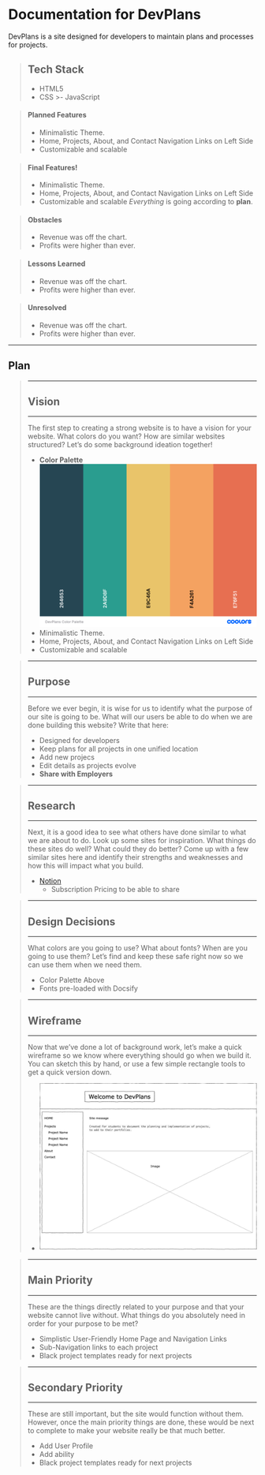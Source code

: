 # Documentation for DevPlans

DevPlans is a site designed for developers to maintain plans and processes for projects.

>## Tech Stack
   > - HTML5
   > - CSS
    >- JavaScript


> #### Planned Features
>
> - Minimalistic Theme.
> - Home, Projects, About, and Contact Navigation Links on Left Side
> - Customizable and scalable


> #### Final Features!
>
> - Minimalistic Theme.
> - Home, Projects, About, and Contact Navigation Links on Left Side
> - Customizable and scalable
>  *Everything* is going according to **plan**.


> #### Obstacles
>
> - Revenue was off the chart.
> - Profits were higher than ever.


> #### Lessons Learned
>
> - Revenue was off the chart.
> - Profits were higher than ever.


> #### Unresolved
>
> - Revenue was off the chart.
> - Profits were higher than ever.

----
## Plan
>----
> ## Vision
>----
>The first step to creating a strong website is to have a vision for your website. What colors do you want? How are similar websites structured? Let’s do some background ideation together!
> - **Color Palette**
> ![Color Palette](https://github.com/DrVicki/devplans/blob/main/images/DevPlans-Color-Palette.png)
> - Minimalistic Theme.
> - Home, Projects, About, and Contact Navigation Links on Left Side
> - Customizable and scalable

>----
> ## Purpose
>----
>Before we ever begin, it is wise for us to identify what the purpose of our site is going to be. What will our users be able to do when we are done building this website? Write that here:
> - Designed for developers
> - Keep plans for all projects in one unified location
> - Add new projecs
> - Edit details as projects evolve
> - **Share with Employers**

>----
> ## Research
>----
>Next, it is a good idea to see what others have done similar to what we are about to do. Look up some sites for inspiration. What things do these sites do well? What could they do better? Come up with a few similar sites here and identify their strengths and weaknesses and how this will impact what you build.
> - [Notion](https://www.notion.so/pricing)
>   - Subscription Pricing to be able to share

>----
> ## Design Decisions
>----
>What colors are you going to use? What about fonts? When are you going to use them? Let’s find and keep these safe right now so we can use them when we need them.
> - Color Palette Above
> - Fonts pre-loaded with Docsify

>----
> ## Wireframe
>----
>Now that we’ve done a lot of background work, let’s make a quick wireframe so we know where everything should go when we build it. You can sketch this by hand, or use a few simple rectangle tools to get a quick version down.
> - ![Wireframe](https://github.com/DrVicki/devplans/blob/main/images/DevPlans.drawio.png)

>----
> ## Main Priority
>----
>These are the things directly related to your purpose and that your website cannot live without. What things do you absolutely need in order for your purpose to be met?
> - Simplistic User-Friendly Home Page and Navigation Links
> - Sub-Navigation links to each project
> - Black project templates ready for next projects

>----
> ## Secondary Priority
>----
>These are still important, but the site would function without them. However, once the main priority things are done, these would be next to complete to make your website really be that much better.
> - Add User Profile
> - Add ability 
> - Black project templates ready for next projects
